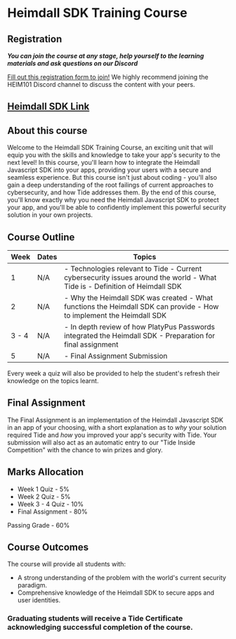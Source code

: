# Heimdall SDK Training Course

## Registration
**_You can join the course at any stage, help yourself to the learning materials and ask questions on our Discord_**

[Fill out this registration form to join!](https://forms.gle/PXq6d3fz7SuSnj2V9) We highly recommend joining the HEIM101 Discord channel to discuss the content with your peers. 

## [Heimdall SDK Link](https://github.com/tide-foundation/heimdall/tree/main)

## About this course
Welcome to the Heimdall SDK Training Course, an exciting unit that will equip you with the skills and knowledge to take your app's security to the next level! In this course, you'll learn how to integrate the Heimdall Javascript SDK into your apps, providing your users with a secure and seamless experience. But this course isn't just about coding - you'll also gain a deep understanding of the root failings of current approaches to cybersecurity, and how Tide addresses them. By the end of this course, you'll know exactly why you need the Heimdall Javascript SDK to protect your app, and you'll be able to confidently implement this powerful security solution in your own projects.

## Course Outline 
| Week  | Dates                   | Topics                                                                                                                      |
|-------|-------------------------|-----------------------------------------------------------------------------------------------------------------------------|
| 1     | N/A                     | - Technologies relevant to Tide - Current cybersecurity issues around the world - What Tide is - Definition of Heimdall SDK |
| 2     | N/A                     | - Why the Heimdall SDK was created - What functions the Heimdall SDK can provide - How to implement the Heimdall SDK        |
| 3 - 4 | N/A                     | - In depth review of how PlatyPus Passwords integrated the Heimdall SDK - Preparation for final assignment                  |
| 5     | N/A                     | - Final Assignment Submission                                                                                               |

Every week a quiz will also be provided to help the student's refresh their knowledge on the topics learnt.

## Final Assignment
The Final Assignment is an implementation of the Heimdall Javascript SDK in an app of your choosing, with a short explanation as to *why* your solution required Tide and *how* you improved your app's security with Tide. Your submission will also act as an automatic entry to our "Tide Inside Competition" with the chance to win prizes and glory.

## Marks Allocation
- Week 1 Quiz      - 5%
- Week 2 Quiz      - 5%
- Week 3 - 4 Quiz  - 10%
- Final Assignment - 80%

Passing Grade    - 60%

## Course Outcomes
The course will provide all students with:
- A strong understanding of the problem with the world's current security paradigm.
- Comprehensive knowledge of the Heimdall SDK to secure apps and user identities.
### Graduating students will receive a Tide Certificate acknowledging successful completion of the course.
